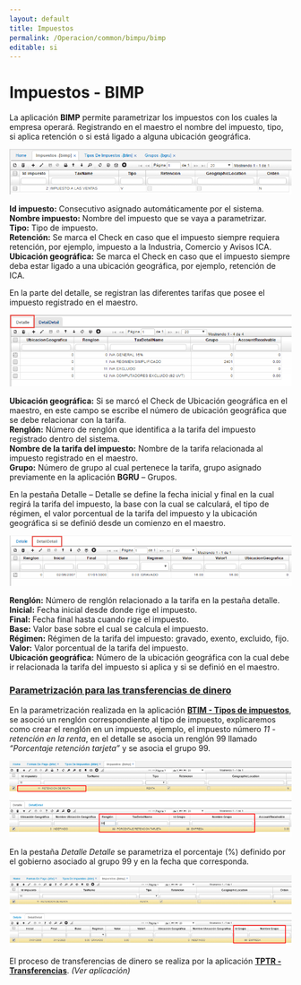 ```yaml
---
layout: default
title: Impuestos
permalink: /Operacion/common/bimpu/bimp
editable: si
---
```


# Impuestos - BIMP

La aplicación **BIMP** permite parametrizar los impuestos con los cuales la empresa operará. Registrando en el maestro el nombre del impuesto, tipo, si aplica retención o si está ligado a alguna ubicación geográfica.  

![](bimp1.png)

**Id impuesto:** Consecutivo asignado automáticamente por el sistema.  
**Nombre impuesto:** Nombre del impuesto que se vaya a parametrizar.  
**Tipo:** Tipo de impuesto.  
**Retención:** Se marca el Check en caso que el impuesto siempre requiera retención, por ejemplo, impuesto a la Industria, Comercio y Avisos ICA.  
**Ubicación geográfica:** Se marca el Check en caso que el impuesto siempre deba estar ligado a una ubicación geográfica, por ejemplo, retención de ICA.  

En la parte del detalle, se registran las diferentes tarifas que posee el impuesto registrado en el maestro.  

![](bimp2.png)

**Ubicación geográfica:** Si se marcó el Check de Ubicación geográfica en el maestro, en este campo se escribe el número de ubicación geográfica que se debe relacionar con la tarifa.  
**Renglón:** Número de renglón que identifica a la tarifa del impuesto registrado dentro del sistema.  
**Nombre de la tarifa del impuesto:** Nombre de la tarifa relacionada al impuesto registrado en el maestro.  
**Grupo:** Número de grupo al cual pertenece la tarifa, grupo asignado previamente en la aplicación **BGRU** – Grupos.  

En la pestaña Detalle – Detalle se define la fecha inicial y final en la cual regirá la tarifa del impuesto, la base con la cual se calculará, el tipo de régimen, el valor porcentual de la tarifa del impuesto y la ubicación geográfica si se definió desde un comienzo en el maestro.  

![](bimp3.png)

**Renglón:** Número de renglón relacionado a la tarifa en la pestaña detalle.  
**Inicial:** Fecha inicial desde donde rige el impuesto.  
**Final:** Fecha final hasta cuando rige el impuesto.  
**Base:** Valor base sobre el cual se calcula el impuesto.  
**Régimen:** Régimen de la tarifa del impuesto: gravado, exento, excluido, fijo.  
**Valor:** Valor porcentual de la tarifa del impuesto.  
**Ubicación geográfica:** Número de la ubicación geográfica con la cual debe ir relacionada la tarifa del impuesto si aplica y si se definió en el maestro.  


### [Parametrización para las transferencias de dinero](http://docs.oasiscom.com/Operacion/common/bimpu/bimp#parametrización-para-las-transferencias-de-dinero)

En la parametrización realizada en la aplicación [**BTIM - Tipos de impuestos**](http://docs.oasiscom.com/Operacion/common/bimpu/btim#parametrización-para-las-transferencias-de-dinero), se asoció un renglón correspondiente al tipo de impuesto, explicaremos como crear el renglón en un impuesto, ejemplo, el impuesto número _11 - retención en la renta_, en el detalle se asocia un renglón 99 llamado _“Porcentaje retención tarjeta”_ y se asocia el grupo 99.  

![](bimp4.png)

En la pestaña _Detalle Detalle_ se parametriza el porcentaje (%) definido por el gobierno asociado al grupo 99 y en la fecha que corresponda.  

![](bimp5.png)

El proceso de transferencias de dinero se realiza por la aplicación [**TPTR - Transferencias**](http://docs.oasiscom.com/Operacion/erp/tesoreria/tproceso/tptr). _(Ver aplicación)_

